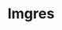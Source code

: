 ---
inv_num: 2016-097
add_credit:
url: 2016-097-imgres
title: Imgres
year: '2016'
display_year: '2016'
medium: Chromogenic print
dims: 66 x 37.5 in
pitch:
ps:
live_url:
youtube:
related_code:
subheading:
download:
commission:
related:
layout: things-i-made
---